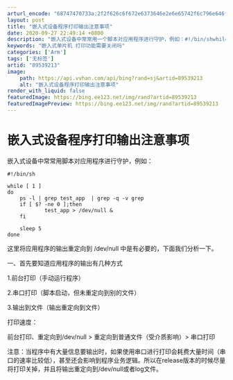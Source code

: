 ```yaml
---
arturl_encode: "68747470733a:2f2f626c6f672e6373646e2e6e65742f6c796e646f6e5f6c69:2f61727469636c652f64657461696c732f3839353339323133"
layout: post
title: "嵌入式设备程序打印输出注意事项"
date: 2020-09-27 22:49:14 +0800
description: "嵌入式设备中常常用一个脚本对应用程序进行守护，例如：#!/bin/shwhile [ 1 ]do\tp"
keywords: "嵌入式单片机 打印功能需要关闭吗"
categories: ['Arm']
tags: ['无标签']
artid: "89539213"
image:
    path: https://api.vvhan.com/api/bing?rand=sj&artid=89539213
    alt: "嵌入式设备程序打印输出注意事项"
render_with_liquid: false
featuredImage: https://bing.ee123.net/img/rand?artid=89539213
featuredImagePreview: https://bing.ee123.net/img/rand?artid=89539213
---
```


# 嵌入式设备程序打印输出注意事项

嵌入式设备中常常用脚本对应用程序进行守护，例如：

```
#!/bin/sh

while [ 1 ]
do
	ps -l | grep test_app  | grep -q -v grep
	if [ $? -ne 0 ];then
			test_app > /dev/null &
	fi
	
	sleep 5
done

```

这里将应用程序的输出重定向到 /dev/null 中是有必要的，下面我们分析一下。

一、首先要知道应用程序的输出有几种方式
  
1.前台打印（手动运行程序）
  
2.串口打印（脚本启动，但未重定向到别的文件）
  
3.输出到文件（输出重定向到文件）

打印速度：
  
前台打印、重定向到/dev/null > 重定向到普通文件（受介质影响）> 串口打印
  
注意：当程序中有大量信息要输出时，如果使用串口进行打印会耗费大量时间（串口的速率比较低），甚至还会影响到程序业务逻辑。所以在release版本的时候尽量将打印关掉，并且将输出重定向到/dev/null或者log文件。